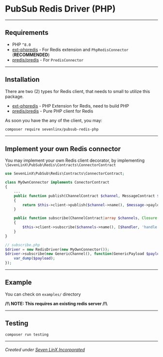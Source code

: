 # PubSub Redis Driver (PHP)

* * *

## Requirements
- PHP `^8.0`
- [ext-phpredis](https://github.com/phpredis/phpredis) - For Redis extension and `PhpRedisConnector` (__RECOMMENDED__)
- [predis/predis](https://github.com/predis/predis) - For `PredisConnector`

* * *

## Installation

There are two (2) types for Redis client, that needs to small to utilize this package. 
- [ext-phpredis](https://github.com/phpredis/phpredis) - PHP Extension for Redis, need to build PHP
- [predis/predis](https://github.com/predis/predis) - Pure PHP client for Redis

As soon you have the any of the client, you may:

```sh
composer require sevenlinx/pubsub-redis-php
```

* * *

## Implement your own Redis connector

You may implement your own Redis client decorator, by implementing `\SevenLinX\PubSub\Redis\Contracts\ConnectorContract`

```php 
use SevenLinX\PubSub\Redis\Contracts\ConnectorContract;

class MyOwnConnector implements ConectorContract
{
    ...
    public function publish(ChannelContract $channel, MessageContract $message): int
    {
        return $this->client->publish($channel->name(), $message->payload());
    }

    public function subscribe(ChannelContract|array $channels, Closure $handler): void
    {
        $this->client->subscribe($channels->name(), [$handler, 'handle']);
    }
}

// subscribe.php
$driver = new RedisDriver(new MyOwnConnector());
$driver->subscribe(new GenericChannel(), function(GenericPayload $payload, redis) {
    var_dump($payload);
});
```
* * *

## Example

You can check on `examples/` directory

__/!\\ NOTE: This requires an existing redis server /!\\__

* * *

## Testing
```shell
composer run testing
```
* * *
###### Created under [Seven LinX Incorporated](https://sevenlinx.tech)